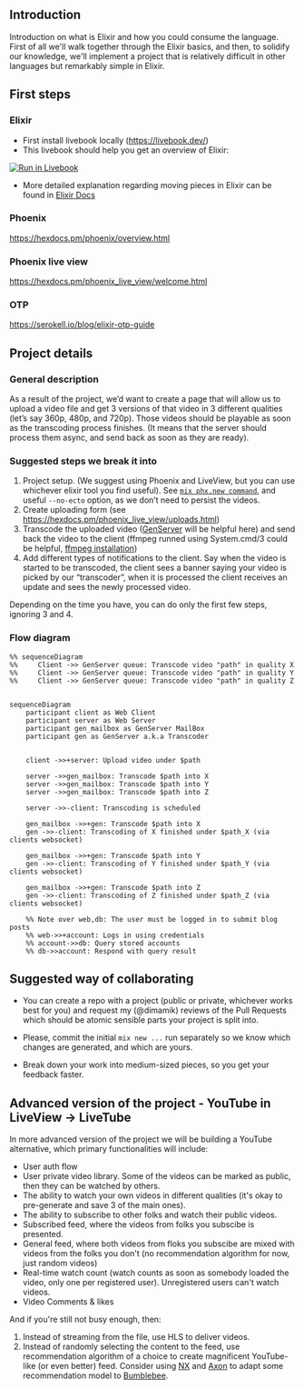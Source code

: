 ## Introduction

Introduction on what is Elixir and how you could consume the language.
First of all we'll walk together through the Elixir basics, and then, to solidify our knowledge, we'll implement a project that is relatively difficult in other languages but remarkably simple in Elixir.

## First steps

### Elixir

- First install livebook locally (https://livebook.dev/)
- This livebook should help you get an overview of Elixir:

[![Run in Livebook](https://livebook.dev/badge/v1/blue.svg)](https://livebook.dev/run?url=https://github.com/dimamik/learn_elixir_livebook/blob/main/01_Introduction.livemd)

- More detailed explanation regarding moving pieces in Elixir can be found in [Elixir Docs](https://hexdocs.pm/elixir/introduction.html)

### Phoenix

https://hexdocs.pm/phoenix/overview.html

### Phoenix live view

https://hexdocs.pm/phoenix_live_view/welcome.html

### OTP

https://serokell.io/blog/elixir-otp-guide

## Project details

### General description

As a result of the project, we’d want to create a page that will allow us to upload a video file and get 3 versions of that video in 3 different qualities (let’s say 360p, 480p, and 720p).
Those videos should be playable as soon as the transcoding process finishes. (It means that the server should process them async, and send back as soon as they are ready).

### Suggested steps we break it into

1. Project setup. (We suggest using Phoenix and LiveView, but you can use whichever elixir tool you find useful). See [`mix phx.new command`](https://hexdocs.pm/phoenix/Mix.Tasks.Phx.New.html), and useful `--no-ecto` option, as we don’t need to persist the videos.
1. Create uploading form (see https://hexdocs.pm/phoenix_live_view/uploads.html)
1. Transcode the uploaded video ([GenServer](https://hexdocs.pm/elixir/1.17.1/GenServer.html) will be helpful here) and send back the video to the client (ffmpeg runned using System.cmd/3 could be helpful, [ffmpeg installation](https://phoenixnap.com/kb/ffmpeg-mac))
1. Add different types of notifications to the client. Say when the video is started to be transcoded, the client sees a banner saying your video is picked by our “transcoder”, when it is processed the client receives an update and sees the newly processed video.

Depending on the time you have, you can do only the first few steps, ignoring 3 and 4.

### Flow diagram

```mermaid
%% sequenceDiagram
%%     Client ->> GenServer queue: Transcode video "path" in quality X
%%     Client ->> GenServer queue: Transcode video "path" in quality Y
%%     Client ->> GenServer queue: Transcode video "path" in quality Z


sequenceDiagram
    participant client as Web Client
    participant server as Web Server
    participant gen_mailbox as GenServer MailBox
    participant gen as GenServer a.k.a Transcoder


    client ->>+server: Upload video under $path

    server ->>gen_mailbox: Transcode $path into X
    server ->>gen_mailbox: Transcode $path into Y
    server ->>gen_mailbox: Transcode $path into Z

    server ->>-client: Transcoding is scheduled

    gen_mailbox ->>+gen: Transcode $path into X 
    gen ->>-client: Transcoding of X finished under $path_X (via clients websocket)

    gen_mailbox ->>+gen: Transcode $path into Y 
    gen ->>-client: Transcoding of Y finished under $path_Y (via clients websocket)

    gen_mailbox ->>+gen: Transcode $path into Z 
    gen ->>-client: Transcoding of Z finished under $path_Z (via clients websocket)

    %% Note over web,db: The user must be logged in to submit blog posts
    %% web->>+account: Logs in using credentials
    %% account->>db: Query stored accounts
    %% db->>account: Respond with query result
```

## Suggested way of collaborating

- You can create a repo with a project (public or private, whichever works best for you) and request my (@dimamik) reviews of the Pull Requests which should be atomic sensible parts your project is split into.

- Please, commit the initial `mix new ...` run separately so we know which changes are generated, and which are yours.

- Break down your work into medium-sized pieces, so you get your feedback faster.

## Advanced version of the project - YouTube in LiveView -> LiveTube

In more advanced version of the project we will be building a YouTube alternative, which primary functionalities will include:

- User auth flow
- User private video library. Some of the videos can be marked as public, then they can be watched by others.
- The ability to watch your own videos in different qualities (it's okay to pre-generate and save 3 of the main ones).
- The ability to subscribe to other folks and watch their public videos.
- Subscribed feed, where the videos from folks you subscibe is presented.
- General feed, where both videos from floks you subscibe are mixed with videos from the folks you don't (no recommendation algorithm for now, just random videos)
- Real-time watch count (watch counts as soon as somebody loaded the video, only one per registered user). Unregistered users can't watch videos.
- Video Comments & likes

And if you're still not busy enough, then:

1. Instead of streaming from the file, use HLS to deliver videos.
1. Instead of randomly selecting the content to the feed, use recommendation algorithm of a choice to create magnificent YouTube-like (or even better) feed. Consider using [NX](https://github.com/elixir-nx/nx) and [Axon](https://hexdocs.pm/axon/Axon.html) to adapt some recommendation model to [Bumblebee](https://github.com/elixir-nx/bumblebee).
